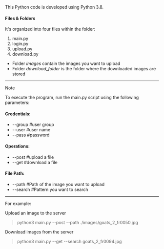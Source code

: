 This Python code is developed using Python 3.8. 

#### Files & Folders 

It's organized into four files within the folder:
1. main.py
2. login.py
3. upload.py
4. download.py

+ Folder _images_ contain the images you want to upload
+ Folder _download_folder_ is the folder where the downloaded images are stored

***

> [!NOTE]
> To execute the program, run the main.py script using the following parameters:


#### Credentials:
+ --group  #user group
+ --user   #user name
+ --pass   #password

#### Operations:
+ --post   #upload a file
+ --get    #download a file

#### File Path:
+ --path    #Path of the image you want to upload 
+ --search  #Pattern you want to search

***
For example:

Upload an image to the server
> python3 main.py --post --path ./images/goats_2_fr0050.jpg

Download images from the server 
> python3 main.py --get --search goats_2_fr0094.jpg



